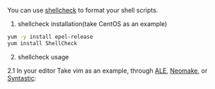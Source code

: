 You can use [shellcheck](https://github.com/koalaman/shellcheck) to format your shell scripts.

1. shellcheck installation(take CentOS as an example)
```bash
yum -y install epel-release
yum install ShellCheck
```

2. shellcheck usage

2.1 In your editor
Take vim as an example, through [ALE](https://github.com/dense-analysis/ale), [Neomake](https://github.com/neomake/neomake), or [Syntastic](https://github.com/vim-syntastic/syntastic):

